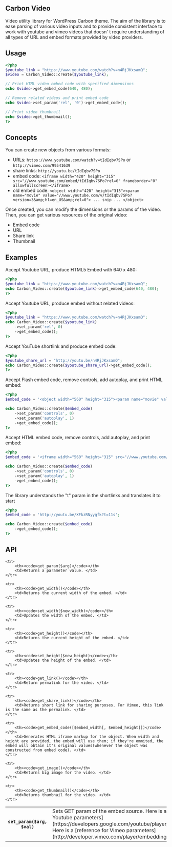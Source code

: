 ## Carbon Video

Video utility library for WordPress Carbon theme. The aim of the library is to ease parsing of various video inputs and to provide consistent interface to work with youtube and vimeo videos that doesn'
t require understanding of all types of URL and embed formats provided by video providers. 

## Usage

```php	
<?php
$youtube_link = "https://www.youtube.com/watch?v=n4RjJKxsamQ";
$video = Carbon_Video::create($youtube_link);

// Print HTML video embed code with specified dimensions
echo $video->get_embed_code(640, 480);

// Remove related videos and print embed code
echo $video->set_param('rel', '0')->get_embed_code();

// Print video thumbnail
echo $video->get_thumbnail();
?>
```

## Concepts

You can create new objects from various formats:

 * URLs: `https://www.youtube.com/watch?v=tIdIqbv7SPo` or `http://vimeo.com/99541639`
 * share links: `http://youtu.be/tIdIqbv7SPo`
 * embed code: `<iframe width="420" height="315" src="//www.youtube.com/embed/tIdIqbv7SPo?rel=0" frameborder="0" allowfullscreen></iframe>`
 * old embed code: `<object width="420" height="315"><param name="movie" value="//www.youtube.com/v/tIdIqbv7SPo?version=3&amp;hl=en_US&amp;rel=0"> ... snip ... </object>`

Once created, you can modify the dimensions or the params of the video. Then, you can get various resources of the original video:

 * Embed code
 * URL
 * Share link
 * Thumbnail

## Examples

Accept Youtube URL, produce HTML5 Embed with 640 x 480:

```php	
<?php
$youtube_link = "https://www.youtube.com/watch?v=n4RjJKxsamQ";
echo Carbon_Video::create($youtube_link)->get_embed_code(640, 480);
?>
```

Accept Youtube URL, produce embed without related videos:

```php
<?php
$youtube_link = "https://www.youtube.com/watch?v=n4RjJKxsamQ";
echo Carbon_Video::create($youtube_link)
    ->set_param('rel', 0)
    ->get_embed_code();
?>
```

Accept YouTube shortlink and produce embed code:

```php
<?php
$youtube_share_url = "http://youtu.be/n4RjJKxsamQ";
echo Carbon_Video::create($youtube_share_url)->get_embed_code();
?>
```

Accept Flash embed code, remove controls, add autoplay, and print HTML embed:

```php
<?php
$embed_code = '<object width="560" height="315"><param name="movie" value="//www.youtube.com/v/n4RjJKxsamQ?version=3&amp;hl=en_US&amp;rel=0"></param><param name="allowFullScreen" value="true"></param><param name="allowscriptaccess" value="always"></param><embed src="//www.youtube.com/v/n4RjJKxsamQ?version=3&amp;hl=en_US&amp;rel=0" type="application/x-shockwave-flash" width="560" height="315" allowscriptaccess="always" allowfullscreen="true"></embed></object>';

echo Carbon_Video::create($embed_code)
    ->set_param('controls', 0)
    ->set_param('autoplay', 1)
    ->get_embed_code();
?>
```

Accept HTML embed code, remove controls, add autoplay, and print embed:

```php
<?php
$embed_code = '<iframe width="560" height="315" src="//www.youtube.com/embed/n4RjJKxsamQ?rel=0" frameborder="0" allowfullscreen></iframe>';

echo Carbon_Video::create($embed_code)
    ->set_param('controls', 0)
    ->set_param('autoplay', 1)
    ->get_embed_code();
?>
```

The library understands the "t" param in the shortlinks and translates it to start 

```php
<?php
$embed_code = 'http://youtu.be/XFkzRNyygfk?t=11s';

echo Carbon_Video::create($embed_code)
    ->get_embed_code();
?>
```

## API

<table>
    <tr>
        <th><code>set_param($arg, $val)</code></th>
        <td>Sets GET param of the embed source. Here is a [reference for the Youtube parameters](https://developers.google.com/youtube/player_parameters#Parameters). Here is a [reference for Vimeo parameters](http://developer.vimeo.com/player/embedding#universal-parameters). </td>
    </tr>

    <tr>
        <th><code>get_param($arg)</code></th>
        <td>Returns a parameter value. </td>
    </tr>

    <tr>
        <th><code>get_width()</code></th>
        <td>Returns the current width of the embed. </td>
    </tr>

    <tr>
        <th><code>set_width($new_width)</code></th>
        <td>Updates the width of the embed. </td>
    </tr>

    <tr>
        <th><code>get_height()</code></th>
        <td>Returns the current height of the embed. </td>
    </tr>

    <tr>
        <th><code>set_height($new_height)</code></th>
        <td>Updates the height of the embed. </td>
    </tr>

    <tr>
        <th><code>get_link()</code></th>
        <td>Return permalink for the video. </td>
    </tr>

    <tr>
        <th><code>get_share_link()</code></th>
        <td>Returns short link for sharing purposes. For Vimeo, this link is the same as the permalink. </td>
    </tr>

    <tr>
        <th><code>get_embed_code([$embed_width[, $embed_height]])</code></th>
        <td>Generates HTML iframe markup for the object. When width and height are provided, the embed will use them; if they're ommited, the embed will obtain it's original values(whenever the object was constructed from embed code). </td>
    </tr>

    <tr>
        <th><code>get_image()</code></th>
        <td>Returns big image for the video. </td>
    </tr>

    <tr>
        <th><code>get_thumbnail()</code></th>
        <td>Returns thumbnail for the video. </td>
    </tr>
</table>